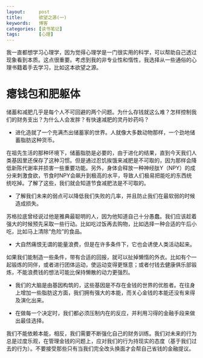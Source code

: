 ```yaml
---
layout:     post
title:      欲望之源(一)
keywords:   博客
categories: [读书笔记]
tags:	    [心理]
---
```


我一直都想学习心理学，因为觉得心理学是一门很实用的科学，可以帮助自己透过现象看到本质。这点很重要。考虑到我的非专业性和惰性，我选择从一些通俗的心理书籍着手去学习，比如这本欲望之源。

# 瘪钱包和肥躯体

储蓄和减肥几乎是每个人不可回避的两个问题。为什么存钱就这么难？怎样控制我们的财务支出？为什么人会发胖？有快速减肥的灵丹妙药吗？

* 进化造就了一个充满杰出储蓄家的世界。人就像大多数动物那样，一个劲地储蓄脂肪这种货币。

在祖先生活的那种环境下，储蓄脂肪是必要的，由于进化的结果，直到今天我们人类基因里还保存了这种习惯。但是通过忍饥挨饿来减肥是不可取的，因为那样会降低新陈代谢率并损害一些重要功能。另外，身体会释放一种神经肽Y（NPY）的成分来刺激食欲，节食时NPY会飙升到极高的水平，导致人们极易把能吃的东西统统吃掉。了解了这些，我们就会知道节食减肥法是不可取的。

* 了解我们未来的弱点可以降低我们失败的几率，并且防止我们在最软弱的时候造成损失。

苏格拉底曾经说过他是雅典最聪明的人，因为他知道自己十分愚蠢。我们应该趁着强大的时候预先采取一些行动。比如吃过饭再去购物，比如选择一种合适的午后小吃，比如马上清除“危险”的食品。

* 大自然痛恨无谓的能量浪费，但是在许多条件下，它也会诱使人类活动起来。

如果我们能制造一些条件，带有合适的回报，就可以扯掉懒惰的外衣。比如有个一起锻炼的同伴，或者进行团体运动，使运动变得更惬意；或者付钱去健康俱乐部锻炼，不能浪费钱的想法可能比保持懒散的动力更强烈。


*  我们的大脑是由基因构筑的，这些基因是不存在金钱的世界的优胜者。在往身上增加一些脂肪这方面，我们拥有强大的本能，而关心金钱的本能还没有来得及演化出来。

* 在做每一个决定时，我们都必须压制内在的反应，并利用习得的金融手段来做出最佳选择。

我们不能依赖本能，相反，我们需要不断强化自己的财务训练。我们对未来的行为总是过度乐观，在管理金钱的问题上，应对我们的行为持现实的态度（基于我们过去的行为）。不要接受那些只有当我们完全改头换面才会帮自己省钱的金融提议。

